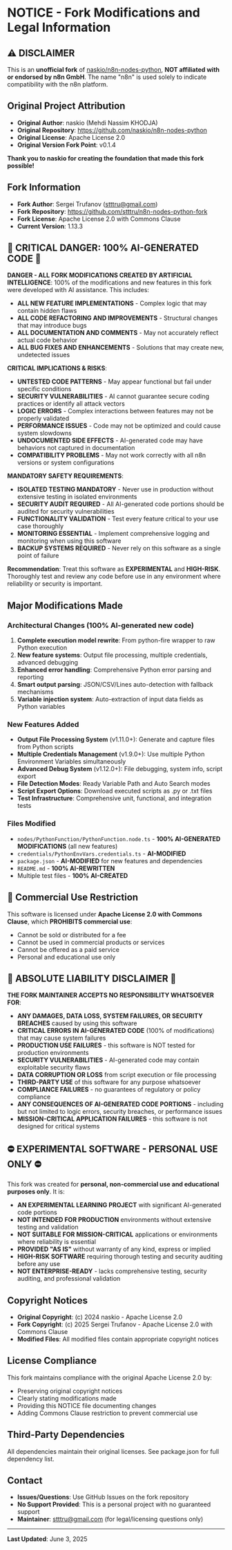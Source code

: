# NOTICE - Fork Modifications and Legal Information

## ⚠️ DISCLAIMER
This is an **unofficial fork** of [naskio/n8n-nodes-python](https://github.com/naskio/n8n-nodes-python), **NOT affiliated with or endorsed by n8n GmbH**. The name "n8n" is used solely to indicate compatibility with the n8n platform.

## Original Project Attribution
- **Original Author**: naskio (Mehdi Nassim KHODJA)
- **Original Repository**: https://github.com/naskio/n8n-nodes-python
- **Original License**: Apache License 2.0
- **Original Version Fork Point**: v0.1.4

**Thank you to naskio for creating the foundation that made this fork possible!**

## Fork Information
- **Fork Author**: Sergei Trufanov (stttru@gmail.com)
- **Fork Repository**: https://github.com/stttru/n8n-nodes-python-fork
- **Fork License**: Apache License 2.0 with Commons Clause
- **Current Version**: 1.13.3

## 🚨 CRITICAL DANGER: 100% AI-GENERATED CODE 🚨
**DANGER - ALL FORK MODIFICATIONS CREATED BY ARTIFICIAL INTELLIGENCE**: 100% of the modifications and new features in this fork were developed with AI assistance. This includes:
- **ALL NEW FEATURE IMPLEMENTATIONS** - Complex logic that may contain hidden flaws
- **ALL CODE REFACTORING AND IMPROVEMENTS** - Structural changes that may introduce bugs
- **ALL DOCUMENTATION AND COMMENTS** - May not accurately reflect actual code behavior
- **ALL BUG FIXES AND ENHANCEMENTS** - Solutions that may create new, undetected issues

**CRITICAL IMPLICATIONS & RISKS**:
- **UNTESTED CODE PATTERNS** - May appear functional but fail under specific conditions
- **SECURITY VULNERABILITIES** - AI cannot guarantee secure coding practices or identify all attack vectors
- **LOGIC ERRORS** - Complex interactions between features may not be properly validated
- **PERFORMANCE ISSUES** - Code may not be optimized and could cause system slowdowns
- **UNDOCUMENTED SIDE EFFECTS** - AI-generated code may have behaviors not captured in documentation
- **COMPATIBILITY PROBLEMS** - May not work correctly with all n8n versions or system configurations

**MANDATORY SAFETY REQUIREMENTS**:
- **ISOLATED TESTING MANDATORY** - Never use in production without extensive testing in isolated environments
- **SECURITY AUDIT REQUIRED** - All AI-generated code portions should be audited for security vulnerabilities
- **FUNCTIONALITY VALIDATION** - Test every feature critical to your use case thoroughly
- **MONITORING ESSENTIAL** - Implement comprehensive logging and monitoring when using this software
- **BACKUP SYSTEMS REQUIRED** - Never rely on this software as a single point of failure

**Recommendation**: Treat this software as **EXPERIMENTAL** and **HIGH-RISK**. Thoroughly test and review any code before use in any environment where reliability or security is important.

## Major Modifications Made

### Architectural Changes (100% AI-generated new code)
1. **Complete execution model rewrite**: From python-fire wrapper to raw Python execution
2. **New feature systems**: Output file processing, multiple credentials, advanced debugging
3. **Enhanced error handling**: Comprehensive Python error parsing and reporting
4. **Smart output parsing**: JSON/CSV/Lines auto-detection with fallback mechanisms
5. **Variable injection system**: Auto-extraction of input data fields as Python variables

### New Features Added
- **Output File Processing System** (v1.11.0+): Generate and capture files from Python scripts
- **Multiple Credentials Management** (v1.9.0+): Use multiple Python Environment Variables simultaneously
- **Advanced Debug System** (v1.12.0+): File debugging, system info, script export
- **File Detection Modes**: Ready Variable Path and Auto Search modes
- **Script Export Options**: Download executed scripts as .py or .txt files
- **Test Infrastructure**: Comprehensive unit, functional, and integration tests

### Files Modified
- `nodes/PythonFunction/PythonFunction.node.ts` - **100% AI-GENERATED MODIFICATIONS** (all new features)
- `credentials/PythonEnvVars.credentials.ts` - **AI-MODIFIED**
- `package.json` - **AI-MODIFIED** for new features and dependencies
- `README.md` - **100% AI-REWRITTEN**
- Multiple test files - **100% AI-CREATED**

## 🚫 Commercial Use Restriction
This software is licensed under **Apache License 2.0 with Commons Clause**, which **PROHIBITS commercial use**:
- Cannot be sold or distributed for a fee
- Cannot be used in commercial products or services
- Cannot be offered as a paid service
- Personal and educational use only

## 🚨 ABSOLUTE LIABILITY DISCLAIMER 🚨
**THE FORK MAINTAINER ACCEPTS NO RESPONSIBILITY WHATSOEVER FOR**:
- **ANY DAMAGES, DATA LOSS, SYSTEM FAILURES, OR SECURITY BREACHES** caused by using this software
- **CRITICAL ERRORS IN AI-GENERATED CODE** (100% of modifications) that may cause system failures
- **PRODUCTION USE FAILURES** - this software is NOT tested for production environments
- **SECURITY VULNERABILITIES** - AI-generated code may contain exploitable security flaws
- **DATA CORRUPTION OR LOSS** from script execution or file processing
- **THIRD-PARTY USE** of this software for any purpose whatsoever
- **COMPLIANCE FAILURES** - no guarantees of regulatory or policy compliance
- **ANY CONSEQUENCES OF AI-GENERATED CODE PORTIONS** - including but not limited to logic errors, security breaches, or performance issues
- **MISSION-CRITICAL APPLICATION FAILURES** - this software is not designed for critical systems

## ⛔ EXPERIMENTAL SOFTWARE - PERSONAL USE ONLY ⛔
This fork was created for **personal, non-commercial use and educational purposes only**. It is:
- **AN EXPERIMENTAL LEARNING PROJECT** with significant AI-generated code portions
- **NOT INTENDED FOR PRODUCTION** environments without extensive testing and validation
- **NOT SUITABLE FOR MISSION-CRITICAL** applications or environments where reliability is essential
- **PROVIDED "AS IS"** without warranty of any kind, express or implied
- **HIGH-RISK SOFTWARE** requiring thorough testing and security auditing before any use
- **NOT ENTERPRISE-READY** - lacks comprehensive testing, security auditing, and professional validation

## Copyright Notices
- **Original Copyright**: (c) 2024 naskio - Apache License 2.0
- **Fork Copyright**: (c) 2025 Sergei Trufanov - Apache License 2.0 with Commons Clause
- **Modified Files**: All modified files contain appropriate copyright notices

## License Compliance
This fork maintains compliance with the original Apache License 2.0 by:
- Preserving original copyright notices
- Clearly stating modifications made
- Providing this NOTICE file documenting changes
- Adding Commons Clause restriction to prevent commercial use

## Third-Party Dependencies
All dependencies maintain their original licenses. See package.json for full dependency list.

## Contact
- **Issues/Questions**: Use GitHub Issues on the fork repository
- **No Support Provided**: This is a personal project with no guaranteed support
- **Maintainer**: stttru@gmail.com (for legal/licensing questions only)

---

**Last Updated**: June 3, 2025 